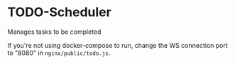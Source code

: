 # TODO-Scheduler
Manages tasks to be completed

If you're not using docker-compose to run, change the WS connection port to "8080" in `nginx/public/todo.js`.